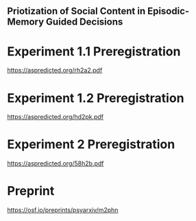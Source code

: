 ## Priotization of Social Content in Episodic-Memory Guided Decisions

# Experiment 1.1 Preregistration
https://aspredicted.org/rh2a2.pdf

# Experiment 1.2 Preregistration
https://aspredicted.org/hd2pk.pdf

# Experiment 2 Preregistration
https://aspredicted.org/58h2b.pdf

# Preprint
https://osf.io/preprints/psyarxiv/m2phn
